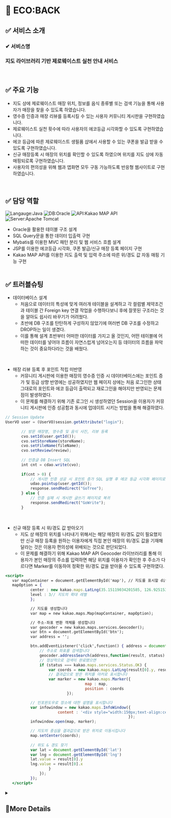 # 🌱 ECO:BACK


## ✅ 서비스 소개
### ✔ 서비스명 
### 지도 라이브러리 기반 제로웨이스트 실천 안내 서비스
<br>

## ✅ 주요 기능
* 지도 상에 제로웨이스트 매장 위치, 정보를 음식 종류별 또는 검색 기능을 통해 사용자가 매장을 찾을 수 있도록 하였습니다.
* 영수증 인증과 매장 리뷰를 등록시킬 수 있는 사용자 커뮤니티 게시판을 구현하였습니다.
* 제로웨이스트 실천 횟수에 따라 사용자의 에코등급 시각화할 수 있도록 구현하였습니다.
* 에코 등급에 따른 제로웨이스트 생필품 샵에서 사용할 수 있는 쿠폰을 발급 받을 수 있도록 구현하였습니다.
* 신규 매장등록 시 매장의 위치를 확인할 수 있도록 하였으며 위치를 지도 상에 자동 매핑되로록 구현하였습니다.
* 사용자의 편의성을 위해 웹과 앱화면 모두 구동 가능하도록 반응형 웹사이트로 구현하였습니다.
<br>

## ✅ 담당 역할
![Langauge:Java](https://img.shields.io/badge/Langauge-Java-green) ![DB:Oracle](https://img.shields.io/badge/DB-Oracle-yellow) ![API:Kakao MAP API](https://img.shields.io/badge/API-Kakao%20MAP%20API-orange) ![Server:Apache Tomcat](https://img.shields.io/badge/Server-Apache%20Tomcat-blue)
* Oracle을 활용한 테이블 구조 설계
* SQL Query문을 통한 데이터 입출력 구현
* Mybatis를 이용한 MVC 패턴 분리 및 웹 서비스 흐름 설계
* JSP를 이용한 에코등급 시각화, 쿠폰 발급/신규 매장 등록 페이지 구현
* Kakao MAP API를 이용한 지도 출력 및 입력 주소에 따른 위/경도 값 자동 매핑 기능 구현
<br><br>

## ✅ 트러블슈팅
* 데이터베이스 설계<br>
	- 처음으로 데이터의 특성에 맞게 여러개 테이블을 설계하고 각 컬럼별 제약조건과 테이블 간 Foreign key 연결 작업을 수행하다보니 후에 잘못된 구조라는 것을 알아도 쉽사리 바꾸기가 어려웠다.
	- 초반에 DB 구조를 탄탄하게 구성하지 않았기에 여러번 DB 구조를 수정하고 DROP하는 일이 생겼다.
	- 이를 통해 설계 초반부터 어떠한 데이터를 가지고 올 것인지, 어떤 테이블에 어떠한 데이터를 넣어야 흐름이 자연스럽게 넘어오는지 등 데이터의 흐름을 파악하는 것이 중요하다라는 것을 배웠다.
<br>

* 매장 리뷰 등록 후 포인트 적립 미반영<br>
    - 커뮤니티 게시판에 이용한 매장의 영수증 인증 시 데이터베이스에는 포인트 증가 및 등급 상향 반영에는 성공하였지만 웹 페이지 상에는 처음 로그인한 상태 그대로의 포인트와 에코 등급이 출력되고 재로그인을 해야지만 반영되는 문제점이 발생하였다.
    - 이 문제를 해결하기 위해 기존 로그인 시 생성하였던 Session을 이용자가 커뮤니티 게시판에 인증 성공함과 동시에 업데이트 시키는 방법을 통해 해결하였다.
 ```jsx
 // Session Update
 UserVO user = (UserVO)session.getAttribute("login");
	
        // 방문 매장명, 영수증 및 음식 사진, 리뷰 등록
		cvo.setId(user.getId());
		cvo.setStoreName(storeName);
		cvo.setFileName(fileName);
		cvo.setReview(review);
		
        // 인증글 DB Insert SQL
		int cnt = cdao.write(cvo);
		
		if(cnt > 0) {
            // 게시판 인증 성공 시 포인트 증가 SQL 실행 후 에코 등급 시각화 페이지로 이동
			udao.pointup(user.getId());
			response.sendRedirect("GoTree");
		} else {
            // 인증 실패 시 게시판 글쓰기 페이지로 복귀
			response.sendRedirect("GoWrite");
		}
 ```
 <br>
 
* 신규 매장 등록 시 위/경도 값 받아오기<br>
    - 지도 상 매장의 위치를 나타내기 위해서는 해당 매장의 위/경도 값이 필요했지만 신규 매장 등록을 원하는 이용자에게 직접 본인 매장의 위/경도 값을 기재해 달라는 것은 이용자 편의성에 위배되는 것으로 판단되었다.
    - 이 문제를 해결하기 위해 Kakao MAP API Geocoder 라이브러리를 통해 이용자가 본인 매장의 주소를 입력하면 해당 위치를 이용자가 확인한 후 주소가 다르다면 Marker를 이동하여 정확한 위/경도 값을 받아올 수 있도록 구현하였다.
 ```jsx
 <script>
    var mapContainer = document.getElementById('map'), // 지도를 표시할 div 
	mapOption = {
			center : new kakao.maps.LatLng(35.15119034201585, 126.92515360052161), // 지도의 중심좌표
			level : 3// 지도의 확대 레벨
			};

			// 지도를 생성합니다    
			var map = new kakao.maps.Map(mapContainer, mapOption);

			// 주소-좌표 변환 객체를 생성합니다
			var geocoder = new kakao.maps.services.Geocoder();
			var btn = document.getElementById('btn');
			var address = '';

		    btn.addEventListener('click',function() { address = document.getElementById('addr').value;
				// 주소로 좌표를 검색합니다
				geocoder.addressSearch(address,function(result, status) {
				// 정상적으로 검색이 완료됐으면 
				if (status === kakao.maps.services.Status.OK) {
					var coords = new kakao.maps.LatLng(result[0].y, result[0].x);
					// 결과값으로 받은 위치를 마커로 표시합니다
					var marker = new kakao.maps.Marker({
									map : map,
									position : coords
							});

            // 인포윈도우로 장소에 대한 설명을 표시합니다
			var infowindow = new kakao.maps.InfoWindow({
						content : '<div style="width:150px;text-align:center;padding:6px 0;">우리가게</div>'
											           });
			infowindow.open(map, marker);

			// 지도의 중심을 결과값으로 받은 위치로 이동시킵니다
			map.setCenter(coords);
										
			// 위도 & 경도 찾기
			var lat = document.getElementById('lat')
			var lng = document.getElementById('lng')
			lat.value = result[0].y
			lng.value = result[0].x
					}
				});
			});
    </script>
 ```

<details>
<summary><h2>🧾More Details</h2></summary>

## ✅ 프로젝트 기간
2022.06.03 ~ 2022.06.18
<br><br>
    
## ✅ 화면 구성

### 회원가입 / 메인화면 / 사용자 튜토리얼 화면
![image](https://user-images.githubusercontent.com/103620466/182588812-326be119-90cb-4264-b3f1-bb7eb059888f.png)
<br><br>

### 매장 보기 화면 (전체 매장 / 카테고리 선택 / 매장명 검색)
![image](https://user-images.githubusercontent.com/103620466/182589092-43fdf433-026b-47da-9d48-a5c5105ecdf3.png)
<br><br>

### 커뮤니티 게시판 화면 / 리뷰 등록 / 리뷰 수정
![image](https://user-images.githubusercontent.com/103620466/182589351-00081d31-ca43-4193-9fb2-23fa1b506990.png)
<br><br>

### 등급 시각화 / 리워드 화면 / 신규 매장등록 화면
![image](https://user-images.githubusercontent.com/103620466/182589764-d97e7c59-957b-47aa-a884-1e62ba9cd57d.png)
<br><br>
</details>

